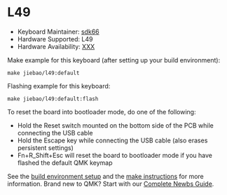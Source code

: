 # L49

* Keyboard Maintainer: [sdk66](https://github.com/sdk66)
* Hardware Supported: L49
* Hardware Availability: [XXX](https://www.XXX.com)

Make example for this keyboard (after setting up your build environment):

    make jiebao/l49:default
        
Flashing example for this keyboard:

    make jiebao/l49:default:flash

To reset the board into bootloader mode, do one of the following:

* Hold the Reset switch mounted on the bottom side of the PCB while connecting the USB cable
* Hold the Escape key while connecting the USB cable (also erases persistent settings)
* Fn+R_Shift+Esc will reset the board to bootloader mode if you have flashed the default QMK keymap

See the [build environment setup](https://docs.qmk.fm/#/getting_started_build_tools) and the [make instructions](https://docs.qmk.fm/#/getting_started_make_guide) for more information. Brand new to QMK? Start with our [Complete Newbs Guide](https://docs.qmk.fm/#/newbs).

